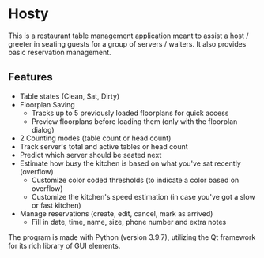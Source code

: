 # Hosty

This is a restaurant table management application meant to assist a host / greeter in seating guests for a group of
servers / waiters.
It also provides basic reservation management.

## Features

- Table states (Clean, Sat, Dirty)
- Floorplan Saving
  - Tracks up to 5 previously loaded floorplans for quick access
  - Preview floorplans before loading them (only with the floorplan dialog)
- 2 Counting modes (table count or head count)
- Track server's total and active tables or head count
- Predict which server should be seated next
- Estimate how busy the kitchen is based on what you've sat recently (overflow)
  - Customize color coded thresholds (to indicate a color based on overflow)
  - Customize the kitchen's speed estimation (in case you've got a slow or fast kitchen)
- Manage reservations (create, edit, cancel, mark as arrived)
  - Fill in date, time, name, size, phone number and extra notes

The program is made with Python (version 3.9.7), utilizing the Qt framework for its rich library of GUI elements.
